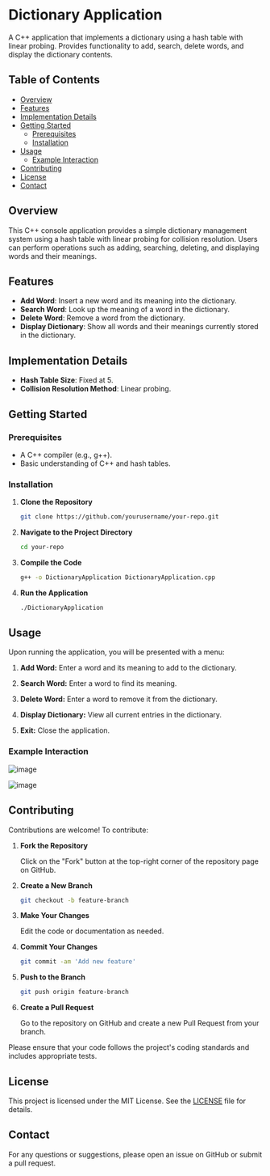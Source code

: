 # Dictionary Application
A C++ application that implements a dictionary using a hash table with linear probing. Provides functionality to add, search, delete words, and display the dictionary contents.

## Table of Contents

- [Overview](#overview)
- [Features](#features)
- [Implementation Details](#implementation-details)
- [Getting Started](#getting-started)
  - [Prerequisites](#prerequisites)
  - [Installation](#installation)
- [Usage](#usage)
  - [Example Interaction](#example-interaction)
- [Contributing](#contributing)
- [License](#license)
- [Contact](#contact)

## Overview

This C++ console application provides a simple dictionary management system using a hash table with linear probing for collision resolution. Users can perform operations such as adding, searching, deleting, and displaying words and their meanings.

## Features

- **Add Word**: Insert a new word and its meaning into the dictionary.
- **Search Word**: Look up the meaning of a word in the dictionary.
- **Delete Word**: Remove a word from the dictionary.
- **Display Dictionary**: Show all words and their meanings currently stored in the dictionary.

## Implementation Details

- **Hash Table Size**: Fixed at 5.
- **Collision Resolution Method**: Linear probing.

## Getting Started

### Prerequisites

- A C++ compiler (e.g., g++).
- Basic understanding of C++ and hash tables.

### Installation

1. **Clone the Repository**

   ```bash
   git clone https://github.com/yourusername/your-repo.git

2. **Navigate to the Project Directory**

   ```bash
   cd your-repo

3. **Compile the Code**

   ```bash
   g++ -o DictionaryApplication DictionaryApplication.cpp

4. **Run the Application**

   ```bash
   ./DictionaryApplication

## Usage

Upon running the application, you will be presented with a menu:

1. **Add Word:** Enter a word and its meaning to add to the dictionary.

2. **Search Word:** Enter a word to find its meaning.

3. **Delete Word:** Enter a word to remove it from the dictionary.

4. **Display Dictionary:** View all current entries in the dictionary.

5. **Exit:** Close the application.

### Example Interaction

![image](https://github.com/user-attachments/assets/56b041ff-fe40-419f-8348-e0757dc9bb7e)

![image](https://github.com/user-attachments/assets/cdb8ac02-c201-4e8c-b593-ce5348a58e68)


## Contributing

Contributions are welcome! To contribute:

1. **Fork the Repository**

   Click on the "Fork" button at the top-right corner of the repository page on GitHub.

2. **Create a New Branch**

   ```bash
   git checkout -b feature-branch

3. **Make Your Changes**

   Edit the code or documentation as needed.

4. **Commit Your Changes**

   ```bash
   git commit -am 'Add new feature'

5. **Push to the Branch**

   ```bash
   git push origin feature-branch

6. **Create a Pull Request**

   Go to the repository on GitHub and create a new Pull Request from your branch.

Please ensure that your code follows the project's coding standards and includes appropriate tests.

## License

This project is licensed under the MIT License. See the [LICENSE](LICENSE) file for details.

## Contact

For any questions or suggestions, please open an issue on GitHub or submit a pull request.
